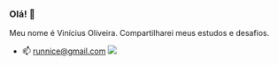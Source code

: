 ### Olá! 👋

Meu nome é Vinícius Oliveira. Compartilharei meus estudos e desafios.



- 📫 runnice@gmail.com 
[<img src="https://img.shields.io/badge/linkedin-%230077B5.svg?&style=for-the-badge&logo=linkedin&logoColor=white" />](https://www.linkedin.com/in/viniciusnetwork/)
  ```
   
  ```



